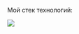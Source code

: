 Мой стек технологий:

<img src="https://img.shields.io/badge/Python-ffdab9?style=for-the-badge&logo=Python&logoColor=black"/>

<!---
alwaysseen01/alwaysseen01 is a ✨ special ✨ repository because its `README.md` (this file) appears on your GitHub profile.
You can click the Preview link to take a look at your changes.
--->
